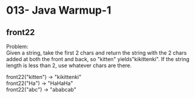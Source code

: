 013- Java Warmup-1
==================

front22
----------



Problem:  
Given a string, take the first 2 chars and return the string with the 2 chars added at both the front and back, so "kitten" yields"kikittenki". If the string length is less than 2, use whatever chars are there. 
>
front22("kitten") → "kikittenki"  
front22("Ha") → "HaHaHa"  
front22("abc") → "ababcab"  